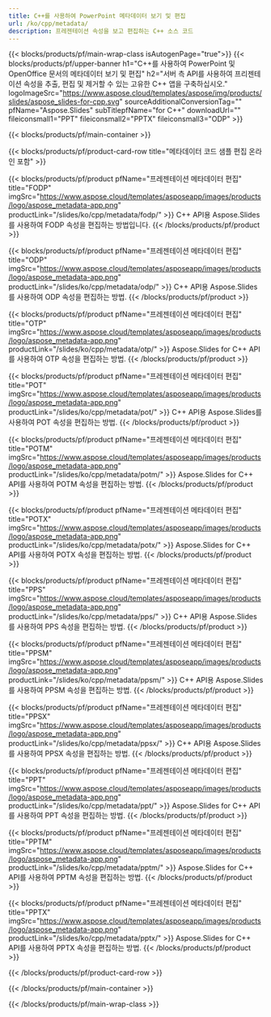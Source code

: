 ```yaml
---
title: C++를 사용하여 PowerPoint 메타데이터 보기 및 편집
url: /ko/cpp/metadata/
description: 프레젠테이션 속성을 보고 편집하는 C++ 소스 코드
---
```


{{< blocks/products/pf/main-wrap-class isAutogenPage="true">}}
{{< blocks/products/pf/upper-banner h1="C++를 사용하여 PowerPoint 및 OpenOffice 문서의 메타데이터 보기 및 편집" h2="서버 측 API를 사용하여 프리젠테이션 속성을 추출, 편집 및 제거할 수 있는 고유한 C++ 앱을 구축하십시오." logoImageSrc="https://www.aspose.cloud/templates/aspose/img/products/slides/aspose_slides-for-cpp.svg" sourceAdditionalConversionTag="" pfName="Aspose.Slides" subTitlepfName="for C++" downloadUrl="" fileiconsmall1="PPT" fileiconsmall2="PPTX" fileiconsmall3="ODP" >}}

{{< blocks/products/pf/main-container >}}

{{< blocks/products/pf/product-card-row title="메타데이터 코드 샘플 편집 온라인 포함" >}}

{{< blocks/products/pf/product pfName="프레젠테이션 메타데이터 편집" title="FODP" imgSrc="https://www.aspose.cloud/templates/asposeapp/images/products/logo/aspose_metadata-app.png" productLink="/slides/ko/cpp/metadata/fodp/" >}}
C++ API용 Aspose.Slides를 사용하여 FODP 속성을 편집하는 방법입니다.
{{< /blocks/products/pf/product >}}

{{< blocks/products/pf/product pfName="프레젠테이션 메타데이터 편집" title="ODP" imgSrc="https://www.aspose.cloud/templates/asposeapp/images/products/logo/aspose_metadata-app.png" productLink="/slides/ko/cpp/metadata/odp/" >}}
C++ API용 Aspose.Slides를 사용하여 ODP 속성을 편집하는 방법.
{{< /blocks/products/pf/product >}}

{{< blocks/products/pf/product pfName="프레젠테이션 메타데이터 편집" title="OTP" imgSrc="https://www.aspose.cloud/templates/asposeapp/images/products/logo/aspose_metadata-app.png" productLink="/slides/ko/cpp/metadata/otp/" >}}
Aspose.Slides for C++ API를 사용하여 OTP 속성을 편집하는 방법.
{{< /blocks/products/pf/product >}}

{{< blocks/products/pf/product pfName="프레젠테이션 메타데이터 편집" title="POT" imgSrc="https://www.aspose.cloud/templates/asposeapp/images/products/logo/aspose_metadata-app.png" productLink="/slides/ko/cpp/metadata/pot/" >}}
C++ API용 Aspose.Slides를 사용하여 POT 속성을 편집하는 방법.
{{< /blocks/products/pf/product >}}

{{< blocks/products/pf/product pfName="프레젠테이션 메타데이터 편집" title="POTM" imgSrc="https://www.aspose.cloud/templates/asposeapp/images/products/logo/aspose_metadata-app.png" productLink="/slides/ko/cpp/metadata/potm/" >}}
Aspose.Slides for C++ API를 사용하여 POTM 속성을 편집하는 방법.
{{< /blocks/products/pf/product >}}

{{< blocks/products/pf/product pfName="프레젠테이션 메타데이터 편집" title="POTX" imgSrc="https://www.aspose.cloud/templates/asposeapp/images/products/logo/aspose_metadata-app.png" productLink="/slides/ko/cpp/metadata/potx/" >}}
Aspose.Slides for C++ API를 사용하여 POTX 속성을 편집하는 방법.
{{< /blocks/products/pf/product >}}

{{< blocks/products/pf/product pfName="프레젠테이션 메타데이터 편집" title="PPS" imgSrc="https://www.aspose.cloud/templates/asposeapp/images/products/logo/aspose_metadata-app.png" productLink="/slides/ko/cpp/metadata/pps/" >}}
C++ API용 Aspose.Slides를 사용하여 PPS 속성을 편집하는 방법.
{{< /blocks/products/pf/product >}}

{{< blocks/products/pf/product pfName="프레젠테이션 메타데이터 편집" title="PPSM" imgSrc="https://www.aspose.cloud/templates/asposeapp/images/products/logo/aspose_metadata-app.png" productLink="/slides/ko/cpp/metadata/ppsm/" >}}
C++ API용 Aspose.Slides를 사용하여 PPSM 속성을 편집하는 방법.
{{< /blocks/products/pf/product >}}

{{< blocks/products/pf/product pfName="프레젠테이션 메타데이터 편집" title="PPSX" imgSrc="https://www.aspose.cloud/templates/asposeapp/images/products/logo/aspose_metadata-app.png" productLink="/slides/ko/cpp/metadata/ppsx/" >}}
C++ API용 Aspose.Slides를 사용하여 PPSX 속성을 편집하는 방법.
{{< /blocks/products/pf/product >}}

{{< blocks/products/pf/product pfName="프레젠테이션 메타데이터 편집" title="PPT" imgSrc="https://www.aspose.cloud/templates/asposeapp/images/products/logo/aspose_metadata-app.png" productLink="/slides/ko/cpp/metadata/ppt/" >}}
Aspose.Slides for C++ API를 사용하여 PPT 속성을 편집하는 방법.
{{< /blocks/products/pf/product >}}

{{< blocks/products/pf/product pfName="프레젠테이션 메타데이터 편집" title="PPTM" imgSrc="https://www.aspose.cloud/templates/asposeapp/images/products/logo/aspose_metadata-app.png" productLink="/slides/ko/cpp/metadata/pptm/" >}}
Aspose.Slides for C++ API를 사용하여 PPTM 속성을 편집하는 방법.
{{< /blocks/products/pf/product >}}

{{< blocks/products/pf/product pfName="프레젠테이션 메타데이터 편집" title="PPTX" imgSrc="https://www.aspose.cloud/templates/asposeapp/images/products/logo/aspose_metadata-app.png" productLink="/slides/ko/cpp/metadata/pptx/" >}}
Aspose.Slides for C++ API를 사용하여 PPTX 속성을 편집하는 방법.
{{< /blocks/products/pf/product >}}



{{< /blocks/products/pf/product-card-row >}}

{{< /blocks/products/pf/main-container >}}
    
{{< /blocks/products/pf/main-wrap-class >}}
